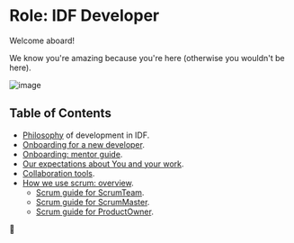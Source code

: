 Role: IDF Developer
===================

Welcome aboard!

We know you're amazing because you're here (otherwise you wouldn't be here).

![image](https://cdn.shopify.com/s/files/1/2297/6885/collections/plain_no_back_235x235@2x.png)

## Table of Contents
 - [Philosophy](philosophy.md) of development in IDF.
 - [Onboarding for a new developer](onboarding.md).
 - [Onboarding: mentor guide](onboarding__mentor.md).
 - [Our expectations about You and your work](expectations.md).
 - [Collaboration tools](collaboration-tools.md).
 - [How we use scrum: overview](scrum.md).
    - [Scrum guide for ScrumTeam](scrum__scrumTeam.md).
    - [Scrum guide for ScrumMaster](scrum__scrumMaster.md).
    - [Scrum guide for ProductOwner](scrum__productOwner.md).

🦄
